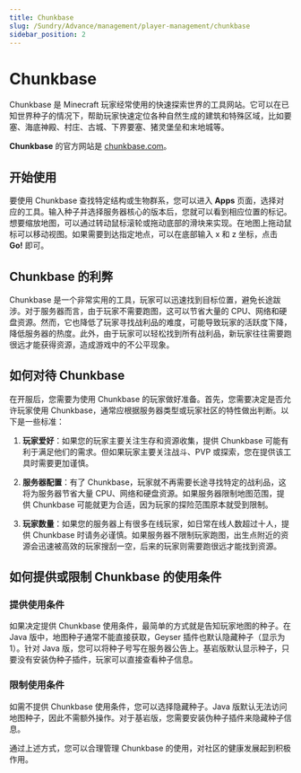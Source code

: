 ```yaml
---
title: Chunkbase
slug: /Sundry/Advance/management/player-management/chunkbase
sidebar_position: 2
---
```


# Chunkbase

Chunkbase 是 Minecraft 玩家经常使用的快速探索世界的工具网站。它可以在已知世界种子的情况下，帮助玩家快速定位各种自然生成的建筑和特殊区域，比如要塞、海底神殿、村庄、古城、下界要塞、猪灵堡垒和末地城等。

**Chunkbase** 的官方网站是 [chunkbase.com](https://chunkbase.com)。

## 开始使用

要使用 Chunkbase 查找特定结构或生物群系，您可以进入 **Apps** 页面，选择对应的工具。输入种子并选择服务器核心的版本后，您就可以看到相应位置的标记。想要缩放地图，可以通过转动鼠标滚轮或拖动底部的滑块来实现。在地图上拖动鼠标可以移动视图。如果需要到达指定地点，可以在底部输入 x 和 z 坐标，点击 **Go!** 即可。

## Chunkbase 的利弊

Chunkbase 是一个非常实用的工具，玩家可以迅速找到目标位置，避免长途跋涉。对于服务器而言，由于玩家不需要跑图，这可以节省大量的 CPU、网络和硬盘资源。然而，它也降低了玩家寻找战利品的难度，可能导致玩家的活跃度下降，降低服务器的热度。此外，由于玩家可以轻松找到所有战利品，新玩家往往需要跑很远才能获得资源，造成游戏中的不公平现象。

## 如何对待 Chunkbase

在开服后，您需要为使用 Chunkbase 的玩家做好准备。首先，您需要决定是否允许玩家使用 Chunkbase，通常应根据服务器类型或玩家社区的特性做出判断。以下是一些标准：

1. **玩家爱好**：如果您的玩家主要关注生存和资源收集，提供 Chunkbase 可能有利于满足他们的需求。但如果玩家主要关注战斗、PVP 或探索，您在提供该工具时需要更加谨慎。

2. **服务器配置**：有了 Chunkbase，玩家就不再需要长途寻找特定的战利品，这将为服务器节省大量 CPU、网络和硬盘资源。如果服务器限制地图范围，提供 Chunkbase 可能就更为合适，因为玩家的探险范围原本就受到限制。

3. **玩家数量**：如果您的服务器上有很多在线玩家，如日常在线人数超过十人，提供 Chunkbase 时请务必谨慎。如果服务器不限制玩家跑图，出生点附近的资源会迅速被高效的玩家搜刮一空，后来的玩家则需要跑很远才能找到资源。

## 如何提供或限制 Chunkbase 的使用条件

### 提供使用条件

如果决定提供 Chunkbase 使用条件，最简单的方式就是告知玩家地图的种子。在 Java 版中，地图种子通常不能直接获取，Geyser 插件也默认隐藏种子（显示为 1）。针对 Java 版，您可以将种子号写在服务器公告上。基岩版默认显示种子，只要没有安装伪种子插件，玩家可以直接查看种子信息。

### 限制使用条件

如需不提供 Chunkbase 使用条件，您可以选择隐藏种子。Java 版默认无法访问地图种子，因此不需额外操作。对于基岩版，您需要安装伪种子插件来隐藏种子信息。

通过上述方式，您可以合理管理 Chunkbase 的使用，对社区的健康发展起到积极作用。
